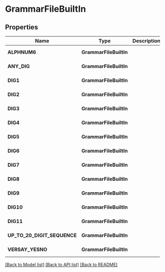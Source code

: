 # GrammarFileBuiltIn

## Properties
Name | Type | Description | Notes
------------ | ------------- | ------------- | -------------
| **ALPHNUM6** | **GrammarFileBuiltIn** |  | Represented in Python as "ALPHNUM6" |
| **ANY_DIG** | **GrammarFileBuiltIn** |  | Represented in Python as "ANY_DIG" |
| **DIG1** | **GrammarFileBuiltIn** |  | Represented in Python as "DIG1" |
| **DIG2** | **GrammarFileBuiltIn** |  | Represented in Python as "DIG2" |
| **DIG3** | **GrammarFileBuiltIn** |  | Represented in Python as "DIG3" |
| **DIG4** | **GrammarFileBuiltIn** |  | Represented in Python as "DIG4" |
| **DIG5** | **GrammarFileBuiltIn** |  | Represented in Python as "DIG5" |
| **DIG6** | **GrammarFileBuiltIn** |  | Represented in Python as "DIG6" |
| **DIG7** | **GrammarFileBuiltIn** |  | Represented in Python as "DIG7" |
| **DIG8** | **GrammarFileBuiltIn** |  | Represented in Python as "DIG8" |
| **DIG9** | **GrammarFileBuiltIn** |  | Represented in Python as "DIG9" |
| **DIG10** | **GrammarFileBuiltIn** |  | Represented in Python as "DIG10" |
| **DIG11** | **GrammarFileBuiltIn** |  | Represented in Python as "DIG11" |
| **UP_TO_20_DIGIT_SEQUENCE** | **GrammarFileBuiltIn** |  | Represented in Python as "UP_TO_20_DIGIT_SEQUENCE" |
| **VERSAY_YESNO** | **GrammarFileBuiltIn** |  | Represented in Python as "VERSAY_YESNO" |

[[Back to Model list]](../README.md#documentation-for-models) [[Back to API list]](../README.md#documentation-for-api-endpoints) [[Back to README]](../README.md)


